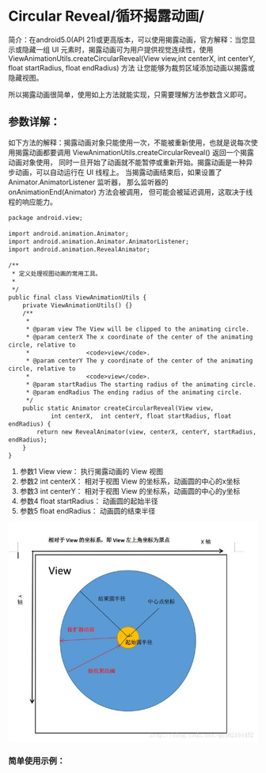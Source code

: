 # Circular Reveal/循环揭露动画/

简介：在android5.0(API 21)或更高版本，可以使用揭露动画，官方解释：当您显示或隐藏一组 UI 元素时，揭露动画可为用户提供视觉连续性，使用
ViewAnimationUtils.createCircularReveal(View view,int centerX,  int centerY, float startRadius, float endRadius) 方法
让您能够为裁剪区域添加动画以揭露或隐藏视图。

所以揭露动画很简单，使用如上方法就能实现，只需要理解方法参数含义即可。

## 参数详解：

 如下方法的解释：揭露动画对象只能使用一次，不能被重新使用，也就是说每次使用揭露动画都要调用 ViewAnimationUtils.createCircularReveal() 返回一个揭露动画对象使用，
 同时一旦开始了动画就不能暂停或重新开始。揭露动画是一种异步动画，可以自动运行在 UI 线程上。 当揭露动画结束后，如果设置了 Animator.AnimatorListener 监听器，
 那么监听器的 onAnimationEnd(Animator) 方法会被调用， 但可能会被延迟调用，这取决于线程的响应能力。
    
    package android.view;
    
    import android.animation.Animator;
    import android.animation.Animator.AnimatorListener;
    import android.animation.RevealAnimator;
    
    /**
     * 定义处理视图动画的常用工具。
     *
     */
    public final class ViewAnimationUtils {
        private ViewAnimationUtils() {}
        /**
         *
         * @param view The View will be clipped to the animating circle.
         * @param centerX The x coordinate of the center of the animating circle, relative to
         *                <code>view</code>.
         * @param centerY The y coordinate of the center of the animating circle, relative to
         *                <code>view</code>.
         * @param startRadius The starting radius of the animating circle.
         * @param endRadius The ending radius of the animating circle.
         */
        public static Animator createCircularReveal(View view,
                int centerX,  int centerY, float startRadius, float endRadius) {
            return new RevealAnimator(view, centerX, centerY, startRadius, endRadius);
        }
    }

1. 参数1 View view：           执行揭露动画的 View 视图
2. 参数2 int centerX：         相对于视图 View 的坐标系，动画圆的中心的x坐标
3. 参数3 int centerY：         相对于视图 View 的坐标系，动画圆的中心的y坐标
4. 参数4 float startRadius：   动画圆的起始半径
4. 参数5 float endRadius：     动画圆的结束半径

![circular reveal 动画](https://github.com/66668/AnimationStudy/blob/master/interpolator_pic/createCircularReveal.jpg)

### 简单使用示例：
